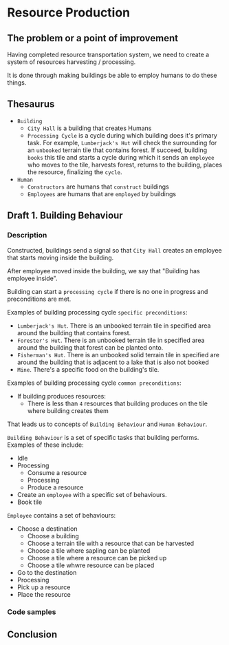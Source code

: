 ﻿# Resource Production

## The problem or a point of improvement

Having completed resource transportation system, we need to create a system of resources harvesting / processing.

It is done through making buildings be able to employ humans to do these things.

## Thesaurus

- `Building`
  - `City Hall` is a building that creates Humans
  - `Processing Cycle` is a cycle during which building does it's primary task. For example, `Lumberjack's Hut` will check the surrounding for an `unbooked` terrain tile that contains forest. If succeed, building `books` this tile and starts a cycle during which it sends an `employee` who moves to the tile, harvests forest, returns to the building, places the resource, finalizing the `cycle`.
- `Human`
  - `Constructors` are humans that `construct` buildings
  - `Employees` are humans that are `employed` by buildings

## Draft 1. Building Behaviour

### Description

Constructed, buildings send a signal so that `City Hall` creates an employee that starts moving inside the building.

After employee moved inside the building, we say that "Building has employee inside".

Building can start a `processing cycle` if there is no one in progress and preconditions are met.

Examples of building processing cycle `specific preconditions`:

- `Lumberjack's Hut`. There is an unbooked terrain tile in specified area around the building that contains forest.
- `Forester's Hut`. There is an unbooked terrain tile in specified area around the building that forest can be planted onto.
- `Fisherman's Hut`. There is an unbooked solid terrain tile in specified are around the building that is adjacent to a lake that is also not booked
- `Mine`. There's a specific food on the building's tile.

Examples of building processing cycle `common preconditions`:

- If building produces resources:
  - There is less than `4` resources that building produces on the tile where building creates them


That leads us to concepts of `Building Behaviour` and `Human Behaviour`.

`Building Behaviour` is a set of specific tasks that building performs. Examples of these include:

- Idle
- Processing
  - Consume a resource
  - Processing
  - Produce a resource
- Create an `employee` with a specific set of behaviours.
- Book tile

`Employee` contains a set of behaviours:

- Choose a destination
  - Choose a building
  - Choose a terrain tile with a resource that can be harvested
  - Choose a tile where sapling can be planted
  - Choose a tile where a resource can be picked up
  - Choose a tile whwre resource can be placed
- Go to the destination
- Processing
- Pick up a resource
- Place the resource

### Code samples

## Conclusion
